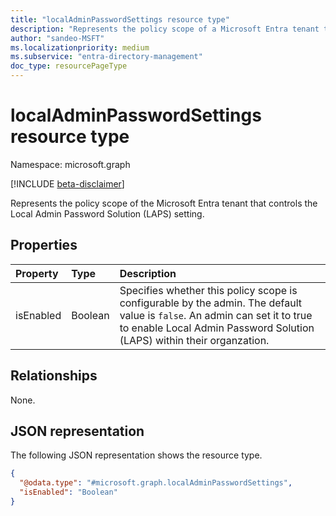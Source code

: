 ```yaml
---
title: "localAdminPasswordSettings resource type"
description: "Represents the policy scope of a Microsoft Entra tenant that controls the Local Admin Password Solution (LAPS) setting."
author: "sandeo-MSFT"
ms.localizationpriority: medium
ms.subservice: "entra-directory-management"
doc_type: resourcePageType
---
```

# localAdminPasswordSettings resource type

Namespace: microsoft.graph

[!INCLUDE [beta-disclaimer](../../includes/beta-disclaimer.md)]

Represents the policy scope of the Microsoft Entra tenant that controls the Local Admin Password Solution (LAPS) setting.

## Properties

|Property|Type|Description|
|:---|:---|:---|
|isEnabled|Boolean|Specifies whether this policy scope is configurable by the admin. The default value is `false`. An admin can set it to true to enable Local Admin Password Solution (LAPS) within their organzation.|

## Relationships

None.

## JSON representation

The following JSON representation shows the resource type.
<!-- {
  "blockType": "resource",
  "@odata.type": "microsoft.graph.localAdminPasswordSettings"
}
-->
``` json
{
  "@odata.type": "#microsoft.graph.localAdminPasswordSettings",
  "isEnabled": "Boolean"
}
```

